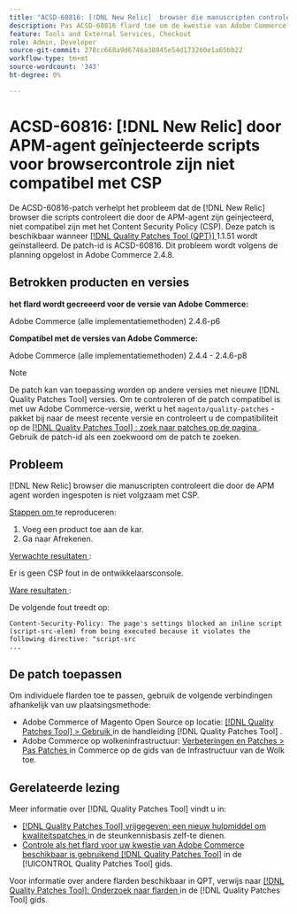 ```yaml
---
title: "ACSD-60816: [!DNL New Relic]  browser die manuscripten controleert door de agent van APM worden ingespoten is niet volgzaam met CSP"
description: Pas ACSD-60816 flard toe om de kwestie van Adobe Commerce te bevestigen waar  [!DNL New Relic]  browser die manuscripten controleert die door de agent APM worden ingespoten niet volgzaam met het Beleid van de Veiligheid van de Inhoud (CSP) zijn, die hun uitvoering verhinderen.
feature: Tools and External Services, Checkout
role: Admin, Developer
source-git-commit: 278cc668a9d6746a38845e54d173260e1a65bb22
workflow-type: tm+mt
source-wordcount: '343'
ht-degree: 0%

---
```


# ACSD-60816: [!DNL New Relic] door APM-agent geïnjecteerde scripts voor browsercontrole zijn niet compatibel met CSP

De ACSD-60816-patch verhelpt het probleem dat de [!DNL New Relic] browser die scripts controleert die door de APM-agent zijn geïnjecteerd, niet compatibel zijn met het Content Security Policy (CSP). Deze patch is beschikbaar wanneer [[!DNL Quality Patches Tool (QPT)] ](https://experienceleague.adobe.com/en/docs/commerce-knowledge-base/kb/announcements/commerce-announcements/magento-quality-patches-released-new-tool-to-self-serve-quality-patches) 1.1.51 wordt geïnstalleerd. De patch-id is ACSD-60816. Dit probleem wordt volgens de planning opgelost in Adobe Commerce 2.4.8.

## Betrokken producten en versies

**het flard wordt gecreeerd voor de versie van Adobe Commerce:**

Adobe Commerce (alle implementatiemethoden) 2.4.6-p6

**Compatibel met de versies van Adobe Commerce:**

Adobe Commerce (alle implementatiemethoden) 2.4.4 - 2.4.6-p8

>[!NOTE]
>
>De patch kan van toepassing worden op andere versies met nieuwe [!DNL Quality Patches Tool] versies. Om te controleren of de patch compatibel is met uw Adobe Commerce-versie, werkt u het `magento/quality-patches` -pakket bij naar de meest recente versie en controleert u de compatibiliteit op de [[!DNL Quality Patches Tool] : zoek naar patches op de pagina ](https://experienceleague.adobe.com/tools/commerce-quality-patches/index.html) . Gebruik de patch-id als een zoekwoord om de patch te zoeken.

## Probleem

[!DNL New Relic] browser die manuscripten controleert die door de APM agent worden ingespoten is niet volgzaam met CSP.

<u> Stappen om </u> te reproduceren:

1. Voeg een product toe aan de kar.
1. Ga naar Afrekenen.

<u> Verwachte resultaten </u>:

Er is geen CSP fout in de ontwikkelaarsconsole.

<u> Ware resultaten </u>:

De volgende fout treedt op:

```
Content-Security-Policy: The page's settings blocked an inline script (script-src-elem) from being executed because it violates the following directive: "script-src 
...
```

## De patch toepassen

Om individuele flarden toe te passen, gebruik de volgende verbindingen afhankelijk van uw plaatsingsmethode:

* Adobe Commerce of Magento Open Source op locatie: [[!DNL Quality Patches Tool]  > Gebruik ](/help/tools/quality-patches-tool/usage.md) in de handleiding [!DNL Quality Patches Tool] .
* Adobe Commerce op wolkeninfrastructuur: [ Verbeteringen en Patches > Pas Patches ](https://experienceleague.adobe.com/docs/commerce-cloud-service/user-guide/develop/upgrade/apply-patches.html) in Commerce op de gids van de Infrastructuur van de Wolk toe.

## Gerelateerde lezing

Meer informatie over [!DNL Quality Patches Tool] vindt u in:

* [[!DNL Quality Patches Tool]  vrijgegeven: een nieuw hulpmiddel om kwaliteitspatches ](https://experienceleague.adobe.com/en/docs/commerce-knowledge-base/kb/announcements/commerce-announcements/magento-quality-patches-released-new-tool-to-self-serve-quality-patches) in de steunkennisbasis zelf-te dienen.
* [ Controle als het flard voor uw kwestie van Adobe Commerce beschikbaar is gebruikend  [!DNL Quality Patches Tool]](/help/tools/quality-patches-tool/patches-available-in-qpt/check-patch-for-magento-issue-with-magento-quality-patches.md) in de [!UICONTROL Quality Patches Tool] gids.


Voor informatie over andere flarden beschikbaar in QPT, verwijs naar [[!DNL Quality Patches Tool]: Onderzoek naar flarden ](https://experienceleague.adobe.com/tools/commerce-quality-patches/index.html) in de [!DNL Quality Patches Tool] gids.
